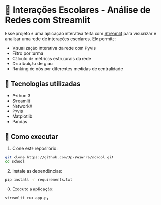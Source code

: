 # 📘 Interações Escolares - Análise de Redes com Streamlit

Esse projeto é uma aplicação interativa feita com [Streamlit](https://streamlit.io/) para visualizar e analisar uma rede de interações escolares. Ele permite:

- Visualização interativa da rede com Pyvis
- Filtro por turma
- Cálculo de métricas estruturais da rede
- Distribuição de grau
- Ranking de nós por diferentes medidas de centralidade

## 🧠 Tecnologias utilizadas

- Python 3
- Streamlit
- NetworkX
- Pyvis
- Matplotlib
- Pandas

## 🚀 Como executar

1. Clone este repositório:

```bash
git clone https://github.com/Jp-Bezerra/school.git
cd school
```

2. Instale as dependências:

```bash
pip install -r requirements.txt
```

3. Execute a aplicação:

```bash
streamlit run app.py
```